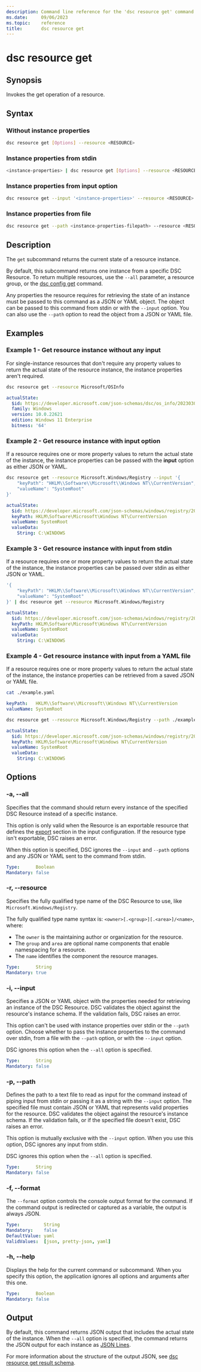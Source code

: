 ```yaml
---
description: Command line reference for the 'dsc resource get' command
ms.date:     09/06/2023
ms.topic:    reference
title:       dsc resource get
---
```


# dsc resource get

## Synopsis

Invokes the get operation of a resource.

## Syntax

### Without instance properties

```sh
dsc resource get [Options] --resource <RESOURCE>
```

### Instance properties from stdin

```sh
<instance-properties> | dsc resource get [Options] --resource <RESOURCE>
```

### Instance properties from input option

```sh
dsc resource get --input '<instance-properties>' --resource <RESOURCE>
```

### Instance properties from file

```sh
dsc resource get --path <instance-properties-filepath> --resource <RESOURCE>
```

## Description

The `get` subcommand returns the current state of a resource instance.

By default, this subcommand returns one instance from a specific DSC Resource. To return multiple
resources, use the `--all` parameter, a resource group, or the [dsc config get][01] command.

Any properties the resource requires for retrieving the state of an instance must be passed to this
command as a JSON or YAML object. The object can be passed to this command from stdin or with the
`--input` option. You can also use the `--path` option to read the object from a JSON or YAML file.

## Examples

### Example 1 - Get resource instance without any input

For single-instance resources that don't require any property values to return the actual
state of the resource instance, the instance properties aren't required.

```sh
dsc resource get --resource Microsoft/OSInfo
```

```yaml
actualState:
  $id: https://developer.microsoft.com/json-schemas/dsc/os_info/20230303/Microsoft.Dsc.OS_Info.schema.json
  family: Windows
  version: 10.0.22621
  edition: Windows 11 Enterprise
  bitness: '64'
```

### Example 2 - Get resource instance with input option

If a resource requires one or more property values to return the actual state of the instance, the
instance properties can be passed with the **input** option as either JSON or YAML.

```sh
dsc resource get --resource Microsoft.Windows/Registry --input '{
    "keyPath": "HKLM\\Software\\Microsoft\\Windows NT\\CurrentVersion",
    "valueName": "SystemRoot"
}'
```

```yaml
actualState:
  $id: https://developer.microsoft.com/json-schemas/windows/registry/20230303/Microsoft.Windows.Registry.schema.json
  keyPath: HKLM\Software\Microsoft\Windows NT\CurrentVersion
  valueName: SystemRoot
  valueData:
    String: C:\WINDOWS
```

### Example 3 - Get resource instance with input from stdin

If a resource requires one or more property values to return the actual state of the instance, the
instance properties can be passed over stdin as either JSON or YAML.

```sh
'{
    "keyPath": "HKLM\\Software\\Microsoft\\Windows NT\\CurrentVersion",
    "valueName": "SystemRoot"
}' | dsc resource get --resource Microsoft.Windows/Registry
```

```yaml
actualState:
  $id: https://developer.microsoft.com/json-schemas/windows/registry/20230303/Microsoft.Windows.Registry.schema.json
  keyPath: HKLM\Software\Microsoft\Windows NT\CurrentVersion
  valueName: SystemRoot
  valueData:
    String: C:\WINDOWS
```

### Example 4 - Get resource instance with input from a YAML file

If a resource requires one or more property values to return the actual state of the instance, the
instance properties can be retrieved from a saved JSON or YAML file.

```sh
cat ./example.yaml
```

```yaml
keyPath:   HKLM\\Software\\Microsoft\\Windows NT\\CurrentVersion
valueName: SystemRoot
```

```sh
dsc resource get --resource Microsoft.Windows/Registry --path ./example.yaml
```

```yaml
actualState:
  $id: https://developer.microsoft.com/json-schemas/windows/registry/20230303/Microsoft.Windows.Registry.schema.json
  keyPath: HKLM\Software\Microsoft\Windows NT\CurrentVersion
  valueName: SystemRoot
  valueData:
    String: C:\WINDOWS
```

## Options

### -a, --all

Specifies that the command should return every instance of the specified DSC Resource instead of a
specific instance.

This option is only valid when the Resource is an exportable resource that defines the
[export][02] section in the input configuration. If the resource type isn't exportable, DSC raises
an error.

When this option is specified, DSC ignores the `--input` and `--path` options and any JSON or YAML
sent to the command from stdin.

```yaml
Type:      Boolean
Mandatory: false
```

### -r, --resource

Specifies the fully qualified type name of the DSC Resource to use, like
`Microsoft.Windows/Registry`.

The fully qualified type name syntax is: `<owner>[.<group>][.<area>]/<name>`, where:

- The `owner` is the maintaining author or organization for the resource.
- The `group` and `area` are optional name components that enable namespacing for a resource.
- The `name` identifies the component the resource manages.

```yaml
Type:      String
Mandatory: true
```

### -i, --input

Specifies a JSON or YAML object with the properties needed for retrieving an instance of the DSC
Resource. DSC validates the object against the resource's instance schema. If the validation fails,
DSC raises an error.

This option can't be used with instance properties over stdin or the `--path` option. Choose
whether to pass the instance properties to the command over stdin, from a file with the `--path`
option, or with the `--input` option.

DSC ignores this option when the `--all` option is specified.

```yaml
Type:      String
Mandatory: false
```

### -p, --path

Defines the path to a text file to read as input for the command instead of piping input from stdin
or passing it as a string with the `--input` option. The specified file must contain JSON or YAML
that represents valid properties for the resource. DSC validates the object against the resource's
instance schema. If the validation fails, or if the specified file doesn't exist, DSC raises an
error.

This option is mutually exclusive with the `--input` option. When you use this option, DSC
ignores any input from stdin.

DSC ignores this option when the `--all` option is specified.

```yaml
Type:      String
Mandatory: false
```

### -f, --format

The `--format` option controls the console output format for the command. If the command output is
redirected or captured as a variable, the output is always JSON.

```yaml
Type:         String
Mandatory:    false
DefaultValue: yaml
ValidValues:  [json, pretty-json, yaml]
```

### -h, --help

Displays the help for the current command or subcommand. When you specify this option, the
application ignores all options and arguments after this one.

```yaml
Type:      Boolean
Mandatory: false
```

## Output

By default, this command returns JSON output that includes the actual state of the instance. When
the `--all` option is specified, the command returns the JSON output for each instance as
[JSON Lines][03].

For more information about the structure of the output JSON, see
[dsc resource get result schema][04].

[01]: ../config/get.md
[02]: ../../schemas/resource/manifest/export.md
[03]: https://jsonlines.org/
[04]: ../../schemas/outputs/resource/get.md

